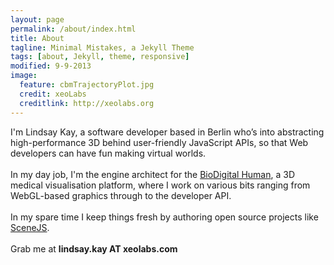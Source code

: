 ```yaml
---
layout: page
permalink: /about/index.html
title: About
tagline: Minimal Mistakes, a Jekyll Theme
tags: [about, Jekyll, theme, responsive]
modified: 9-9-2013
image:
  feature: cbmTrajectoryPlot.jpg
  credit: xeoLabs
  creditlink: http://xeolabs.org
---
```


I'm Lindsay Kay, a software developer based in Berlin who’s into abstracting high-performance 3D behind user-friendly JavaScript
APIs, so that Web developers can have fun making virtual worlds.
<br><br>
In my day job, I'm the engine architect for the [BioDigital Human](http://biodigitalhuman.com), a 3D medical visualisation
platform, where I work on various bits ranging from WebGL-based graphics through to the developer API.
<br><br>In my spare time I keep things fresh by authoring open source projects like [SceneJS](http://scenejs.org).
<br>
<br>
Grab me at <strong>lindsay.kay AT xeolabs.com</strong>